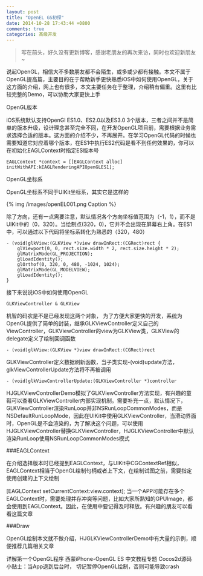 ```yaml
---
layout: post
title: "OpenEL GS初探"
date: 2014-10-28 17:43:44 +0800
comments: true
categories: 高级开发
---
```



> 写在前头，好久没有更新博客，感谢老朋友的再次来访，同时也欢迎新朋友~

说起OpenGL，相信大不多数朋友都不会陌生，或多或少都有接触。本文不属于OpenGL提高篇，主要目的在于帮助新手更快熟悉iOS中如何使用OpenGL，关于这方面的介绍，网上也有很多，本文主要任务在于整理，介绍稍有偏重。这里有比较完整的Demo，可以协助大家更快上手



<!--more-->




OpenGL版本

iOS系统默认支持OpenGl ES1.0、ES2.0以及ES3.0 3个版本，三者之间并不是简单的版本升级，设计理念甚至完全不同，在开发OpenGL项目前，需要根据业务需求选择合适的版本。这方面的介绍不少，不再展开。在学习OpenGL代码的时候也需要知道它对应着哪个版本，在ES1中执行ES2代码是看不到任何效果的，你可以在初始化EAGLContext时指定ES版本号

	EAGLContext *context = [[EAGLContext alloc] initWithAPI:kEAGLRenderingAPIOpenGLES1];
OpenGL坐标系

OpenGL坐标系不同于UIKit坐标系，其实它是这样的


 
{% img /images/openEL001.png Caption %}  

除了方向，还有一点需要注意，默认情况各个方向坐标值范围为（-1，1），而不是UIKit中的（0，320）。当绘制点(320，0)，它并不会出现在屏幕右上角。在ES1中，可以通过以下代码将坐标系转化为熟悉的（320，480）

	- (void)glkView:(GLKView *)view drawInRect:(CGRect)rect {
	    glViewport(0, 0, rect.size.width * 2, rect.size.height * 2);
	    glMatrixMode(GL_PROJECTION);
	    glLoadIdentity();
	    glOrthof(0, 320, 0, 480, -1024, 1024);
	    glMatrixMode(GL_MODELVIEW);
	    glLoadIdentity();
	}
接下来说说iOS中如何使用OpenGL

	GLKViewController & GLKView

机智的码农是不是已经发现这两个对象， 为了方便大家更快的开发，系统为OpenGL提供了简单的封装，继承GLKViewController定义自己的ViewController，GLKViewController的view为GLKView类，GLKView的delegate定义了绘制回调函数

	- (void)glkView:(GLKView *)view drawInRect:(CGRect)rect
GLKViewController定义数据刷新函数，当子类实现-(void)update方法，glkViewControllerUpdate方法将不再被调用

	- (void)glkViewControllerUpdate:(GLKViewController *)controller
HJGLKViewControllerDemo模拟了GLKViewController方法实现，有兴趣的童鞋可以查看GLKViewController内部实现机制。需要补充一点，默认情况下，GLKViewController渲染RunLoop并非NSRunLoopCommonModes，而是NSDefaultRunLoopMode，因此在UIKit中使用GLKViewController，当滑动界面时，OpenGL是不会渲染的，为了解决这个问题，可以使用HJGLKViewController替换GLKViewController，HJGLKViewController中默认渲染RunLoop使用NSRunLoopCommonModes模式

###EAGLContext

在介绍选择版本时已经提到EAGLContext，与UIKit中CGContextRef相似，EAGLContext相当于OpenGL绘制句柄或者上下文，在绘制试图之前，需要指定使用创建的上下文绘制

[EAGLContext setCurrentContext:view.context];
当一个APP可能存在多个EAGLContext时，需要处理并存冲突等问题，比如大家所熟知的GPUImage，都会使用到EAGLContext。因此，在使用中要记得及时释放。有兴趣的朋友可以看看这篇文章

###Draw

OpenGL绘制本文就不做介绍，HJGLKViewControllerDemo中有大量的示例，顺便推荐几篇相关文章

详解第一个OpenGL程序
西蒙iPhone-OpenGL ES 中文教程专题
Cocos2d源码
小贴士：当App退到后台时， 切记暂停OpenGL绘制，否则可能导致crash
